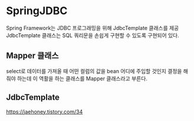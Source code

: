 # SpringJDBC
Spring Framework는 JDBC 프로그래밍을 위해 JdbcTemplate 클래스를 제공
JdbcTemplate 클래스는 SQL 쿼리문을 손쉽게 구현할 수 있도록 구현되어 있다.

## Mapper 클래스 
select로 데이터를 가져올 때 어떤 컬럼의 값을 bean 어디에 주입할 것인지 결정을 해줘야 하는데
이 역활을 하는 클래스를 Mapper 클래스라고 부른다.

## JdbcTemplate
https://jaehoney.tistory.com/34